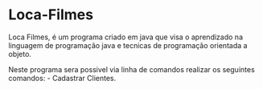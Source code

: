 # Loca-Filmes
Loca Filmes, é um programa criado em java que visa o aprendizado na linguagem de programação java e tecnicas de programação orientada a objeto.

Neste programa sera possivel via linha de comandos realizar os seguintes comandos:
    - Cadastrar Clientes.